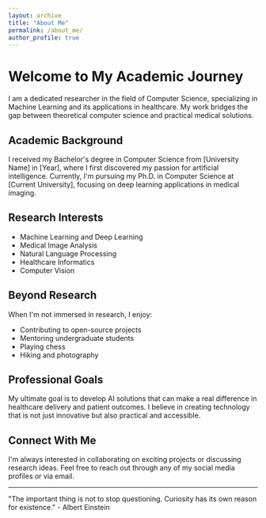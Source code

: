```yaml
---
layout: archive
title: "About Me"
permalink: /about_me/
author_profile: true
---
```


# Welcome to My Academic Journey

I am a dedicated researcher in the field of Computer Science, specializing in Machine Learning and its applications in healthcare. My work bridges the gap between theoretical computer science and practical medical solutions.

## Academic Background

I received my Bachelor's degree in Computer Science from [University Name] in [Year], where I first discovered my passion for artificial intelligence. Currently, I'm pursuing my Ph.D. in Computer Science at [Current University], focusing on deep learning applications in medical imaging.

## Research Interests

- Machine Learning and Deep Learning
- Medical Image Analysis
- Natural Language Processing
- Healthcare Informatics
- Computer Vision

## Beyond Research

When I'm not immersed in research, I enjoy:
- Contributing to open-source projects
- Mentoring undergraduate students
- Playing chess
- Hiking and photography

## Professional Goals

My ultimate goal is to develop AI solutions that can make a real difference in healthcare delivery and patient outcomes. I believe in creating technology that is not just innovative but also practical and accessible.

## Connect With Me

I'm always interested in collaborating on exciting projects or discussing research ideas. Feel free to reach out through any of my social media profiles or via email.

---

"The important thing is not to stop questioning. Curiosity has its own reason for existence." - Albert Einstein
